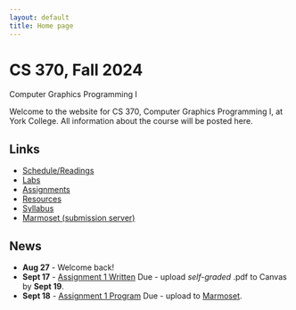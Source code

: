 ```yaml
---
layout: default
title: Home page
---
```


# CS 370, Fall 2024

<div id="subtitle">Computer Graphics Programming I</div>

Welcome to the website for CS 370, Computer Graphics Programming I, at York College.  All information about the course will be posted here.

## Links

* [Schedule/Readings](schedule.html)
* [Labs](labs/index.html)
* [Assignments](assign/index.html)
* [Resources](resources.html)
* [Syllabus](syllabus.html)
* [Marmoset (submission server)](https://cs.ycp.edu/marmoset)

## News
* **Aug 27** - Welcome back!
* **Sept 17** - [Assignment 1 Written](assign/assign01.html) Due - upload *self-graded* .pdf to Canvas by **Sept 19**.
* **Sept 18** - [Assignment 1 Program](assign/assign01.html) Due - upload to [Marmoset](https://cs.ycp.edu/marmoset).



<!--
* **Sept 11** - [Assignment 1 Program](assign/assign01.html) Due - upload to [Marmoset](https://cs.ycp.edu/marmoset).
* **Sept 18** - [Assignment 2 Milestone 1 Program](assign/assign02.html) Due.
* **Sept 21** - [Assignment 2 Written](assign/assign02.html) Due - upload *self-graded* .pdf to Canvas by **Sept 24**.
* **Sept 25** - [Assignment 2 Milestone 2 Program](assign/assign02.html) Due.
* **Sept 26 - EXAM I**
* **Oct 6** - [Assignment 3 Milestone 1 Program](assign/assign03.html) Due.
* **Oct 10 - NO CLASS - FALL BREAK**
* **Oct 12** - [Final Project](assign/project.html), Milestone 1 Demo.
* **Oct 19** - [Assignment 3 Written](assign/assign03.html) Due - upload *self-graded* .pdf to Canvas by **Oct 22**.
* **Oct 23** - [Assignment 3 Milestone 2 Program](assign/assign03.html) Due.
* **Oct 24 - EXAM II**
* **Nov 6** - [Assignment 4 Milestone 1 Program](assign/assign04.html) Due.
* **Nov 9** - [Final Project](assign/project.html), Milestone 2 Demo.
* **Nov 14** - [Assignment 4 Written](assign/assign04.html) Due - upload *self-graded* .pdf to Canvas by **Nov 18**.
* **Nov 15** - [Assignment 4 Milestone 2 Program](assign/assign04.html) Due.
* **Nov 16 - EXAM III**
* **Dec 7** - [Final Project](assign/project.html) **DEMONSTRATIONS - 8am**
-->